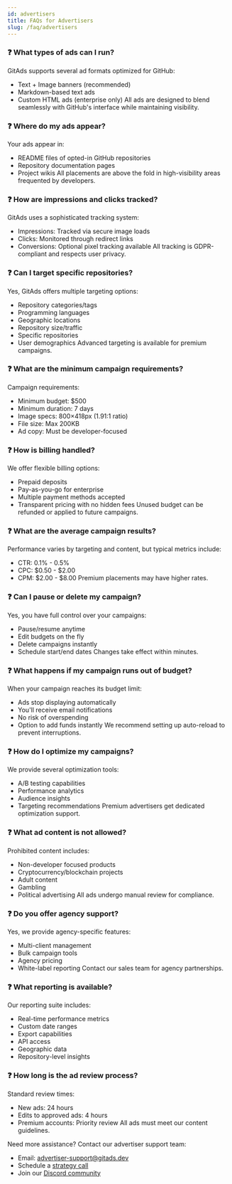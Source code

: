 ```yaml
---
id: advertisers
title: FAQs for Advertisers
slug: /faq/advertisers
---
```


### ❓ What types of ads can I run?
GitAds supports several ad formats optimized for GitHub:
- Text + Image banners (recommended)
- Markdown-based text ads
- Custom HTML ads (enterprise only)
All ads are designed to blend seamlessly with GitHub's interface while maintaining visibility.

### ❓ Where do my ads appear?
Your ads appear in:
- README files of opted-in GitHub repositories
- Repository documentation pages
- Project wikis
All placements are above the fold in high-visibility areas frequented by developers.

### ❓ How are impressions and clicks tracked?
GitAds uses a sophisticated tracking system:
- Impressions: Tracked via secure image loads
- Clicks: Monitored through redirect links
- Conversions: Optional pixel tracking available
All tracking is GDPR-compliant and respects user privacy.

### ❓ Can I target specific repositories?
Yes, GitAds offers multiple targeting options:
- Repository categories/tags
- Programming languages
- Geographic locations
- Repository size/traffic
- Specific repositories
- User demographics
Advanced targeting is available for premium campaigns.

### ❓ What are the minimum campaign requirements?
Campaign requirements:
- Minimum budget: $500
- Minimum duration: 7 days
- Image specs: 800×418px (1.91:1 ratio)
- File size: Max 200KB
- Ad copy: Must be developer-focused

### ❓ How is billing handled?
We offer flexible billing options:
- Prepaid deposits
- Pay-as-you-go for enterprise
- Multiple payment methods accepted
- Transparent pricing with no hidden fees
Unused budget can be refunded or applied to future campaigns.

### ❓ What are the average campaign results?
Performance varies by targeting and content, but typical metrics include:
- CTR: 0.1% - 0.5%
- CPC: $0.50 - $2.00
- CPM: $2.00 - $8.00
Premium placements may have higher rates.

### ❓ Can I pause or delete my campaign?
Yes, you have full control over your campaigns:
- Pause/resume anytime
- Edit budgets on the fly
- Delete campaigns instantly
- Schedule start/end dates
Changes take effect within minutes.

### ❓ What happens if my campaign runs out of budget?
When your campaign reaches its budget limit:
- Ads stop displaying automatically
- You'll receive email notifications
- No risk of overspending
- Option to add funds instantly
We recommend setting up auto-reload to prevent interruptions.

### ❓ How do I optimize my campaigns?
We provide several optimization tools:
- A/B testing capabilities
- Performance analytics
- Audience insights
- Targeting recommendations
Premium advertisers get dedicated optimization support.

### ❓ What ad content is not allowed?
Prohibited content includes:
- Non-developer focused products
- Cryptocurrency/blockchain projects
- Adult content
- Gambling
- Political advertising
All ads undergo manual review for compliance.

### ❓ Do you offer agency support?
Yes, we provide agency-specific features:
- Multi-client management
- Bulk campaign tools
- Agency pricing
- White-label reporting
Contact our sales team for agency partnerships.

### ❓ What reporting is available?
Our reporting suite includes:
- Real-time performance metrics
- Custom date ranges
- Export capabilities
- API access
- Geographic data
- Repository-level insights

### ❓ How long is the ad review process?
Standard review times:
- New ads: 24 hours
- Edits to approved ads: 4 hours
- Premium accounts: Priority review
All ads must meet our content guidelines.

Need more assistance? Contact our advertiser support team:
- Email: [advertiser-support@gitads.dev](mailto:advertiser-support@gitads.dev)
- Schedule a [strategy call](https://gitads.dev/advertiser/support)
- Join our [Discord community](https://discord.com/invite/S3EdtEbqw7)